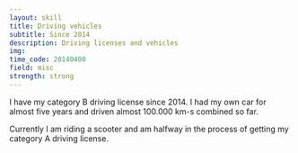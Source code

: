 ```yaml
---
layout: skill
title: Driving vehicles
subtitle: Since 2014
description: Driving licenses and vehicles
img: 
time_code: 20140400
field: misc
strength: strong
---
```


I have my category B driving license since 2014. I had my own car for almost five years and driven almost 100.000 km-s combined so far.

Currently I am riding a scooter and am halfway in the process of getting my category A driving license.